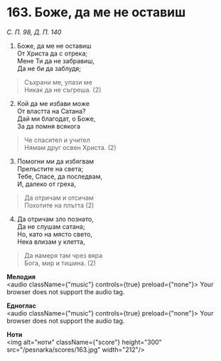 # 163. Боже, да ме не оставиш

_С. П. 98, Д. П. 140_

1. Боже, да ме не оставиш  
От Христа да с отрека;  
Мене Ти да не забравиш,  
Да не би да заблудя;  

> Съхрани ме, упази ме  
> Никак да не съгреша. (2)

2. Кой да ме избави може  
От властта на Сатана?  
Дай ми благодат, о Боже,  
За да помня всякога  

> Че спасител и учител  
> Нямам друг освен Христа. (2)

3. Помогни ми да избягвам  
Прелъстите на света;  
Тебе, Спасе, да последвам,  
И, далеко от греха,  

> Да отричам и отсичам  
> Похотите на плътта (2)

4. Да отричам зло познато,  
Да не слушам сатана;  
Но, като на място свето,  
Нека влизам у клетта,  

> Да намеря там чрез вяра  
> Бога, мир и тишина. (2)

**Мелодия**  
<audio className={"music"} controls={true} preload={"none"}>
    <source src="/pesnarka/mp3/163.mp3" type="audio/mpeg"/>
    Your browser does not support the audio tag.
</audio>

**Едноглас**  
<audio className={"music"} controls={true} preload={"none"}>
    <source src="/pesnarka/transp/163.mp3" type="audio/mpeg"/>
    Your browser does not support the audio tag.
</audio>

**Ноти**  
<img alt="ноти" className={"score"} height="300" src="/pesnarka/scores/163.jpg" width="212"/>
